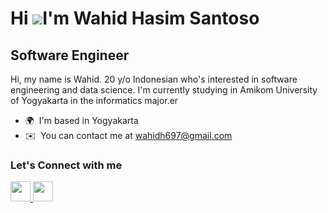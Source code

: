 Hi ![](https://user-images.githubusercontent.com/18350557/176309783-0785949b-9127-417c-8b55-ab5a4333674e.gif)I'm Wahid Hasim Santoso
===========================================================================================================================================

Software Engineer
-----------------

Hi, my name is Wahid. 20 y/o Indonesian who's interested in software engineering and data science. I'm currently studying in Amikom University of Yogyakarta in the informatics major.er

* 🌍  I'm based in Yogyakarta
* ✉️  You can contact me at [wahidh697@gmail.com](mailto:wahidh697@gmail.com)


### Let's Connect with me 

<p align="left"> <a href="https://www.github.com/Hazz-i" target="_blank" rel="noreferrer"> <picture> <source media="(prefers-color-scheme: dark)" srcset="https://raw.githubusercontent.com/danielcranney/readme-generator/main/public/icons/socials/github-dark.svg" /> <source media="(prefers-color-scheme: light)" srcset="https://raw.githubusercontent.com/danielcranney/readme-generator/main/public/icons/socials/github.svg" /> <img src="https://raw.githubusercontent.com/danielcranney/readme-generator/main/public/icons/socials/github.svg" width="32" height="32" /> </picture> </a> <a href="https://www.linkedin.com/in/wahid-hasim-santoso-9307b8287" target="_blank" rel="noreferrer"> <picture> <source media="(prefers-color-scheme: dark)" srcset="https://raw.githubusercontent.com/danielcranney/readme-generator/main/public/icons/socials/linkedin-dark.svg" /> <source media="(prefers-color-scheme: light)" srcset="https://raw.githubusercontent.com/danielcranney/readme-generator/main/public/icons/socials/linkedin.svg" /> <img src="https://raw.githubusercontent.com/danielcranney/readme-generator/main/public/icons/socials/linkedin.svg" width="32" height="32" /> </picture> </a></p>

